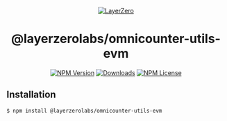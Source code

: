<p align="center">
  <a href="https://layerzero.network">
    <img alt="LayerZero" style="max-width: 500px" src="https://d3a2dpnnrypp5h.cloudfront.net/bridge-app/lz.png"/>
  </a>
</p>

<h1 align="center">@layerzerolabs/omnicounter-utils-evm</h1>

<!-- The badges section -->
<p align="center">
  <!-- Shields.io NPM published package version -->
  <a href="https://www.npmjs.com/package/@layerzerolabs/omnicounter-utils-evm"><img alt="NPM Version" src="https://img.shields.io/npm/v/@layerzerolabs/omnicounter-utils-evm"/></a>
  <!-- Shields.io NPM downloads -->
  <a href="https://www.npmjs.com/package/@layerzerolabs/omnicounter-utils-evm"><img alt="Downloads" src="https://img.shields.io/npm/dm/@layerzerolabs/omnicounter-utils-evm"/></a>
  <!-- Shields.io license badge -->
  <a href="https://www.npmjs.com/package/@layerzerolabs/omnicounter-utils-evm"><img alt="NPM License" src="https://img.shields.io/npm/l/@layerzerolabs/omnicounter-utils-evm"/></a>
</p>

## Installation

```sh
$ npm install @layerzerolabs/omnicounter-utils-evm
```
